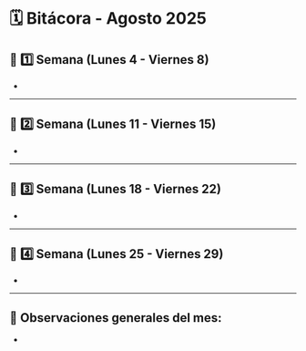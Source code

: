 # 🗓️ Bitácora - Agosto 2025

## 📅 1️⃣ Semana (Lunes 4 - Viernes 8)


-  

---

## 📅 2️⃣ Semana (Lunes 11 - Viernes 15)


-  

---

## 📅 3️⃣ Semana (Lunes 18 - Viernes 22)


-  

---

## 📅 4️⃣ Semana (Lunes 25 - Viernes 29)

 
-  

---

🧾 **Observaciones generales del mes:**  
-  
-  
